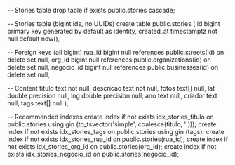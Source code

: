 -- Stories table
drop table if exists public.stories cascade;

-- Stories table (bigint ids, no UUIDs)
create table public.stories (
  id bigint primary key generated by default as identity,
  created_at timestamptz not null default now(),

  -- Foreign keys (all bigint)
  rua_id bigint null references public.streets(id) on delete set null,
  org_id bigint null references public.organizations(id) on delete set null,
  negocio_id bigint null references public.businesses(id) on delete set null,

  -- Content
  titulo text not null,
  descricao text not null,
  fotos text[] null,
  lat double precision null,
  lng double precision null,
  ano text null,
  criador text null,
  tags text[] null
);

-- Recommended indexes
create index if not exists idx_stories_titulo on public.stories using gin (to_tsvector('simple', coalesce(titulo, '')));
create index if not exists idx_stories_tags on public.stories using gin (tags);
create index if not exists idx_stories_rua_id on public.stories(rua_id);
create index if not exists idx_stories_org_id on public.stories(org_id);
create index if not exists idx_stories_negocio_id on public.stories(negocio_id);

